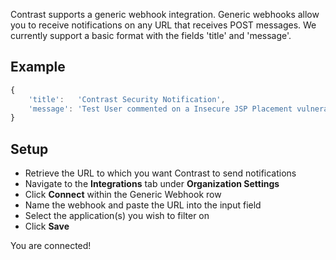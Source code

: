 <!--
title: "Generic Webhook Integration"
description: "Integrating Generic Webhooks with Contrast"
tags: "Admin organization settings integrations generic webhook"
-->


Contrast supports a generic webhook integration. Generic webhooks allow you to receive notifications on any URL that receives POST messages. We currently support a basic format with the fields 'title' and 'message'.

## Example

```javascript
{
	'title':   'Contrast Security Notification',
	'message': 'Test User commented on a Insecure JSP Placement vulnerability in WebGoat. \"Fixed in CVE-2015\"'
}
```

## Setup

* Retrieve the URL to which you want Contrast to send notifications
* Navigate to the **Integrations** tab under **Organization Settings**
* Click **Connect** within the Generic Webhook row
* Name the webhook and paste the URL into the input field
* Select the application(s) you wish to filter on
* Click **Save**

You are connected!

